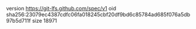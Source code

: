 version https://git-lfs.github.com/spec/v1
oid sha256:23079ec4387cdfc06fa018245cbf20df9bd6c85784ad685f076a5db97b5d711f
size 18971
